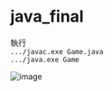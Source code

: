 # java_final

執行  
```.../javac.exe Game.java```  
```.../java.exe Game```  

![image](https://github.com/s1071539/java_final/blob/master/game.png)
